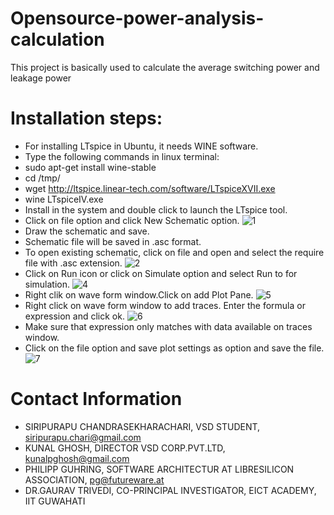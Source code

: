 # Opensource-power-analysis-calculation
This project is basically used to calculate the average switching power and leakage power

# Installation steps:
* For installing LTspice in Ubuntu, it needs WINE software.
* Type the following commands in linux terminal:
* sudo apt-get install wine-stable
* cd /tmp/
* wget http://ltspice.linear-tech.com/software/LTspiceXVII.exe
* wine LTspiceIV.exe
* Install in the system and double click to launch the LTspice tool.
* Click on file option and click New Schematic option.
![1](https://user-images.githubusercontent.com/64962972/84532763-6d183980-ad04-11ea-945a-db22cbe16ed2.PNG)
* Draw the schematic and save.
* Schematic file will be saved in .asc format.
* To open existing schematic, click on file and open and select the require file with .asc extension.
![2](https://user-images.githubusercontent.com/64962972/84533178-3858b200-ad05-11ea-927a-f804f8fba1b9.PNG)
* Click on Run icon or click on Simulate option and select Run to for simulation.
![4](https://user-images.githubusercontent.com/64962972/84533194-427ab080-ad05-11ea-845e-bb38af113ca6.PNG)
* Right clik on wave form window.Click on add Plot Pane.
![5](https://user-images.githubusercontent.com/64962972/84533206-473f6480-ad05-11ea-9ad3-34c304e9659e.PNG)
* Right click on wave form window to add traces. Enter the formula or expression and click ok.
![6](https://user-images.githubusercontent.com/64962972/84533220-4c041880-ad05-11ea-9f09-0a6d6ecc0af0.PNG)
* Make sure that expression only matches with data available on traces window.
* Click on the file option and save plot settings as option and save the file.
![7](https://user-images.githubusercontent.com/64962972/84533248-59b99e00-ad05-11ea-9149-3d5e533808ba.PNG)


# Contact Information
* SIRIPURAPU CHANDRASEKHARACHARI, VSD STUDENT, siripurapu.chari@gmail.com
* KUNAL GHOSH, DIRECTOR VSD CORP.PVT.LTD, kunalpghosh@gmail.com
* PHILIPP GUHRING, SOFTWARE ARCHITECTUR AT LIBRESILICON ASSOCIATION, pg@futureware.at
* DR.GAURAV TRIVEDI, CO-PRINCIPAL INVESTIGATOR, EICT ACADEMY, IIT GUWAHATI



